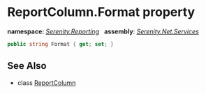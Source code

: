 # ReportColumn.Format property
**namespace:** *[Serenity.Reporting](../../README.md#serenity.reporting-namespace)*   **assembly**: *[Serenity.Net.Services](../../README.md)*

```csharp
public string Format { get; set; }
```

## See Also

* class [ReportColumn](../ReportColumn.md)
